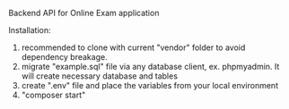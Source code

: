 Backend API for Online Exam application

Installation:
1) recommended to clone with current "vendor" folder to avoid dependency breakage.
2) migrate "example.sql" file via any database client, ex. phpmyadmin. It will create necessary database and tables
3) create ".env" file and place the variables from your local environment
4) "composer start"

